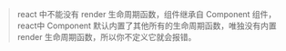 > react 中不能没有 render 生命周期函数，组件继承自 Component 组件，react中 Component 默认内置了其他所有的生命周期函数，唯独没有内置 render 生命周期函数，所以你不定义它就会报错。

